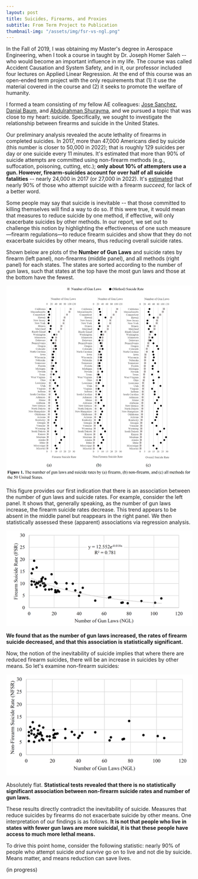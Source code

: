 ```yaml
---
layout: post
title: Suicides, Firearms, and Proxies
subtitle: From Term Project to Publication
thumbnail-img: "/assets/img/fsr-vs-ngl.png"
---
```


In the Fall of 2019, I was obtaining my Master's degree in Aerospace Engineering, when I took a course in taught by Dr. Joseph Homer Saleh -- who would become an important influence in my life. The course was called Accident Causation and System Safety, and in it, our professor included four lectures on Applied Linear Regression. At the end of this course was an open-ended term project with the only requirements that (1) it use the material covered in the course and (2) it seeks to promote the welfare of humanity.

I formed a team consisting of my fellow AE colleagues: [Jose Sanchez](https://www.linkedin.com/in/jose-c-sanchez/), [Danial Baum](https://www.linkedin.com/in/daniel-baum-ae/), and [Abdulrahman Shurayma](), and we pursued a topic that was close to my heart: suicide. Specifically, we sought to investigate the relationship between firearms and suicide in the United States. 

Our preliminary analysis revealed the acute lethality of firearms in completed suicides. In 2017, more than 47,000 Americans died by suicide (this number is closer to 50,000 in 2022); that is roughly 129 suicides per day or one suicide every 11 minutes. It's estimated that more than 90% of suicide attempts are committed using non-firearm methods (e.g., suffocation, poisoning, cutting, etc.); **only about 10% of attempters use a gun. However, firearm-suicides account for over half of all suicide fatalities** -- nearly 24,000 in 2017 (or 27,000 in 2022).  It's [estimated](https://www.sciencedirect.com/science/article/pii/S0165032721013732?casa_token=6K-gYl6rGwsAAAAA:Zfv4hB3OkqvsKG0oHqekLQ6DDQuXMv-pJ9P1lU5L2FKfPSHCQdFTtuS_XOhtWj7QXeOZz-3uzkU) that nearly 90% of those who attempt suicide with a firearm *succeed*, for lack of a better word.

Some people may say that suicide is inevitable -- that those committed to killing themselves will find a way to do so. If this were true, it would mean that measures to reduce suicide by one method, if effective, will only exacerbate suicides by other methods. In our report, we set out to challenge this notion by highlighting the effectiveness of one such measure—firearm regulations—to reduce firearm suicides and show that they do not exacerbate suicides by other means, thus reducing overall suicide rates.

Shown below are plots of the **Number of Gun Laws** and suicide rates by firearm (left panel), non-firearms (middle panel), and all methods (right panel) for each states. The states are sorted according to the number of gun laws, such that states at the top have the most gun laws and those at the bottom have the fewest.

![suicide rates vs number of gun laws](/assets/img/suicide-rates-vs-num-gun-laws.png)

This figure provides our first indication that there is an association between the number of gun laws and suicide rates. For example, consider the left panel. It shows that, generally speaking, as the number of gun laws increase, the firearm suicide rates decrease. This trend appears to be absent in the middle panel but reappears in the right panel. We then statistically assessed these (apparent) associations via regression analysis.

![firearm suicide rates vs number of gun laws](/assets/img/fsr-vs-ngl.png)

**We found that as the number of gun laws increased, the rates of firearm suicide decreased, and that this association is statistically significant.**

Now, the notion of the inevitability of suicide implies that where there are reduced firearm suicides, there will be an increase in suicides by other means. So let's examine non-firearm suicides:

![non-firearm suicides vs number of gun laws](/assets/img/nfsr-vs-ngl.png)

Absolutely flat. **Statistical tests revealed that there is no statistically significant association between non-firearm suicide rates and number of gun laws.** 

These results directly contradict the inevitability of suicide. Measures that reduce suicides by firearms do not exacerbate suicide by other means. One interpretation of our findings is as follows. **It is not that people who live in states with fewer gun laws are more suicidal, it is that these people have access to much more lethal means.**

To drive this point home, consider the following statistic: nearly 90% of people who attempt suicide *and survive* go on to live and not die by suicide. Means matter, and means reduction can save lives.


(in progress)